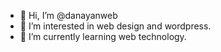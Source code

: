- 👋 Hi, I’m @danayanweb
- 👀 I’m interested in web design and wordpress.
- 🌱 I’m currently learning web technology.
